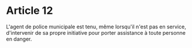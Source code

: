 # Article 12

L'agent de police municipale est tenu, même lorsqu'il n'est pas en service, d'intervenir de sa propre initiative pour porter assistance à toute personne en danger.
